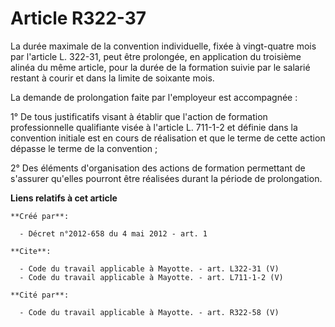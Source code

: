 # Article R322-37

La durée maximale de la convention individuelle, fixée à vingt-quatre mois par l'article L. 322-31, peut être prolongée, en
application du troisième alinéa du même article, pour la durée de la formation suivie par le salarié restant à courir et dans
la limite de soixante mois. 

La demande de prolongation faite par l'employeur est accompagnée : 

1° De tous justificatifs visant à établir que l'action de formation professionnelle qualifiante visée à l'article L. 711-1-2
et définie dans la convention initiale est en cours de réalisation et que le terme de cette action dépasse le terme de la
convention ; 

2° Des éléments d'organisation des actions de formation permettant de s'assurer qu'elles pourront être réalisées durant la
période de prolongation.

**Liens relatifs à cet article**

	**Créé par**:

	  - Décret n°2012-658 du 4 mai 2012 - art. 1

	**Cite**:

	  - Code du travail applicable à Mayotte. - art. L322-31 (V)
	  - Code du travail applicable à Mayotte. - art. L711-1-2 (V)

	**Cité par**:

	  - Code du travail applicable à Mayotte. - art. R322-58 (V)
